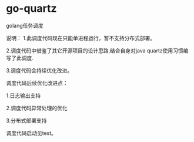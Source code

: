 # go-quartz
golang任务调度

说明：
1.此调度代码现在只能单进程运行，暂不支持分布式部署。

2.调度代码中借鉴了其它开源项目的设计思路,结合自身对java quartz使用习惯编写了此调度.

3.调度代码会持续优化改进。

调度代码后续优化改进点：

1.日志输出支持

2.调度代码异常处理的优化

3.分布式部署支持


调度代码启动见test。



